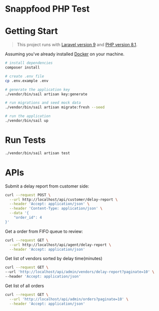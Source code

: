 # Snappfood PHP Test

# Getting Start
> This project runs with [Laravel version 9](https://laravel.com/docs/9.x) and [PHP version 8.1](https://www.php.net/releases/8.1/en.php).

Assuming you've already installed [Docker](https://www.docker.com/) on your machine.

``` bash
# install dependencies
composer install

# create .env file
cp .env.example .env

# generate the application key
./vendor/bin/sail artisan key:generate

# run migrations and seed mock data
./vendor/bin/sail artisan migrate:fresh --seed

# run the application
./vendor/bin/sail up
```

# Run Tests
``` bash
./vendor/bin/sail artisan test
```

# APIs

Submit a delay report from customer side:
``` bash
curl --request POST \
  --url http://localhost/api/customer/delay-report \
  --header 'Accept: application/json' \
  --header 'Content-Type: application/json' \
  --data '{
	"order_id": 4
}'
```

Get a order from FIFO queue to review:
``` bash
curl --request GET \
  --url http://localhost/api/agent/delay-report \
  --header 'Accept: application/json'
```

Get list of vendors sorted by delay time(minutes)
``` bash
curl --request GET \
--url 'http://localhost/api/admin/vendors/delay-report?paginate=10' \
--header 'Accept: application/json'
```


Get list of all orders
``` bash
curl --request GET \
  --url 'http://localhost/api/admin/orders?paginate=10' \
  --header 'Accept: application/json'
```

